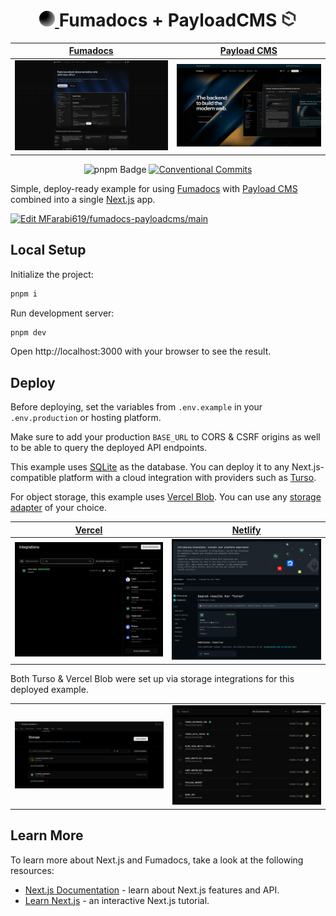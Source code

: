 <div align="center">
<h1><strong> <a href="https://fumdocs.dev">
  <img src="public/fumadocs.svg" alt="Fumadocs Symbol" width="25" height="25">
</a> Fumadocs + PayloadCMS <a href="https://payloadcms.com">
  <img src="public/payload-favicon.svg" alt="Payload CMS Symbol" width="25" height="25">
</a> </strong> </h1>
</div>

| [Fumadocs](https://fumadocs.dev) | [Payload CMS](https://payloadcms.com) | 
|-|-|
| ![Fumadocs Landing Page](public/fumadocs-landing-page.png) | ![Payload CMS Landing Page](public/payloadcms-landing-page.png) |

<div align="center">

![pnpm Badge](https://img.shields.io/badge/pnpm-F69220?logo=pnpm&logoColor=fff)
<a href="https://conventionalcommits.org"><img src="https://img.shields.io/badge/Conventional%20Commits-1.0.0-%23FE5196?logo=conventionalcommits&logoColor=white" alt="Conventional Commits"></a> 
</div>

Simple, deploy-ready example for using [Fumadocs](https://fumadocs.dev) with [Payload CMS](https://payloadcms.com) combined into a single [Next.js](https://nextjs.org) app.

[![Edit MFarabi619/fumadocs-payloadcms/main](https://codesandbox.io/static/img/play-codesandbox.svg)](https://codesandbox.io/p/github/MFarabi619/fumadocs-payloadcms/main?import=true&embed=1&showConsole=true)

## Local Setup

Initialize the project:

```bash
pnpm i
```

Run development server:

```bash
pnpm dev
```

Open http://localhost:3000 with your browser to see the result.

## Deploy

Before deploying, set the variables from `.env.example` in your `.env.production` or hosting platform.

Make sure to add your production `BASE_URL` to CORS & CSRF origins as well to be able to query the deployed API endpoints.

This example uses [SQLite](https://www.sqlite.org) as the database. You can deploy it to any Next.js-compatible platform with a cloud integration with providers such as [Turso](https://turso.tech).

For object storage, this example uses [Vercel Blob](https://vercel.com/docs/vercel-blob). You can use any [storage adapter](https://payloadcms.com/docs/upload/storage-adapters) of your choice.

| [Vercel](https://vercel.com) | [Netlify](https://netlify.com) |
|-|-|
| ![Vercel Turso Integration](public/vercel-turso-integration.png) | ![Netlify Turso Extension](public/netlify-turso-extension.png) |

Both Turso & Vercel Blob were set up via storage integrations for this deployed example. 

| | |
|-|-|
| ![Vercel Storage Integrations](public/vercel-storage-integrations.png) | ![Vercel Deployment Environment Variables](public/vercel-environment-variables.png) |

## Learn More

To learn more about Next.js and Fumadocs, take a look at the following
resources:

- [Next.js Documentation](https://nextjs.org/docs) - learn about Next.js
  features and API.
- [Learn Next.js](https://nextjs.org/learn) - an interactive Next.js tutorial.
